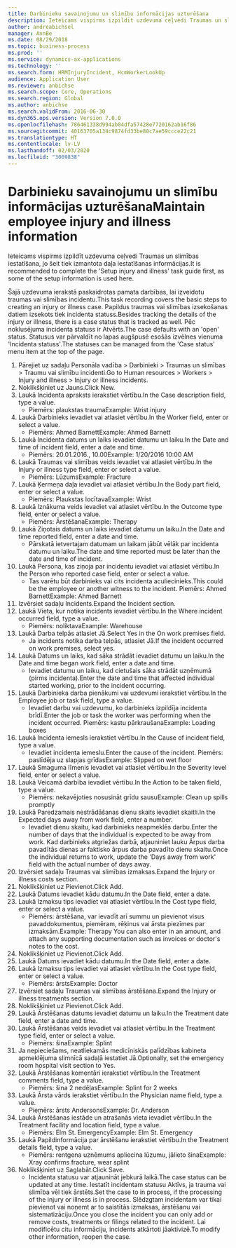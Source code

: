 ```yaml
---
title: Darbinieku savainojumu un slimību informācijas uzturēšana
description: Ieteicams vispirms izpildīt uzdevuma ceļvedi Traumas un slimības iestatīšana, jo šeit tiek izmantota daļa iestatīšanas informācijas.
author: andreabichsel
manager: AnnBe
ms.date: 08/29/2018
ms.topic: business-process
ms.prod: ''
ms.service: dynamics-ax-applications
ms.technology: ''
ms.search.form: HRMInjuryIncident, HcmWorkerLookUp
audience: Application User
ms.reviewer: anbichse
ms.search.scope: Core, Operations
ms.search.region: Global
ms.author: anbichse
ms.search.validFrom: 2016-06-30
ms.dyn365.ops.version: Version 7.0.0
ms.openlocfilehash: 786461338d994ab04dfa57428e7720162ab16f86
ms.sourcegitcommit: 40163705a134c9874fd33be80c7ae59ccce22c21
ms.translationtype: HT
ms.contentlocale: lv-LV
ms.lasthandoff: 02/03/2020
ms.locfileid: "3009838"
---
```

# <a name="maintain-employee-injury-and-illness-information"></a><span data-ttu-id="82d1c-103">Darbinieku savainojumu un slimību informācijas uzturēšana</span><span class="sxs-lookup"><span data-stu-id="82d1c-103">Maintain employee injury and illness information</span></span>



<span data-ttu-id="82d1c-104">Ieteicams vispirms izpildīt uzdevuma ceļvedi Traumas un slimības iestatīšana, jo šeit tiek izmantota daļa iestatīšanas informācijas.</span><span class="sxs-lookup"><span data-stu-id="82d1c-104">It is recommended to complete the 'Setup injury and illness' task guide first, as some of the setup information is used here.</span></span> 



<span data-ttu-id="82d1c-105">Šajā uzdevuma ierakstā paskaidrotas pamata darbības, lai izveidotu traumas vai slimības incidentu.</span><span class="sxs-lookup"><span data-stu-id="82d1c-105">This task recording covers the basic steps to creating an injury or illness case.</span></span> <span data-ttu-id="82d1c-106">Papildus traumas vai slimības izsekošanas datiem izsekots tiek incidenta statuss.</span><span class="sxs-lookup"><span data-stu-id="82d1c-106">Besides tracking the details of the injury or illness, there is a case status that is tracked as well.</span></span>  <span data-ttu-id="82d1c-107">Pēc noklusējuma incidenta statuss ir Atvērts.</span><span class="sxs-lookup"><span data-stu-id="82d1c-107">The case defaults with an 'open' status.</span></span>  <span data-ttu-id="82d1c-108">Statusus var pārvaldīt no lapas augšpusē esošās izvēlnes vienuma 'Incidenta statuss'.</span><span class="sxs-lookup"><span data-stu-id="82d1c-108">The statuses can be managed from the 'Case status' menu item at the top of the page.</span></span>

1. <span data-ttu-id="82d1c-109">Pārejiet uz sadaļu Personāla vadība > Darbinieki > Traumas un slimības > Traumu vai slimību incidenti.</span><span class="sxs-lookup"><span data-stu-id="82d1c-109">Go to Human resources > Workers > Injury and illness > Injury or illness incidents.</span></span>
2. <span data-ttu-id="82d1c-110">Noklikšķiniet uz Jauns.</span><span class="sxs-lookup"><span data-stu-id="82d1c-110">Click New.</span></span>
3. <span data-ttu-id="82d1c-111">Laukā Incidenta apraksts ierakstiet vērtību.</span><span class="sxs-lookup"><span data-stu-id="82d1c-111">In the Case description field, type a value.</span></span>
    * <span data-ttu-id="82d1c-112">Piemērs: plaukstas trauma</span><span class="sxs-lookup"><span data-stu-id="82d1c-112">Example:  Wrist injury</span></span>  
4. <span data-ttu-id="82d1c-113">Laukā Darbinieks ievadiet vai atlasiet vērtību.</span><span class="sxs-lookup"><span data-stu-id="82d1c-113">In the Worker field, enter or select a value.</span></span>
    * <span data-ttu-id="82d1c-114">Piemērs: Ahmed Barnett</span><span class="sxs-lookup"><span data-stu-id="82d1c-114">Example: Ahmed Barnett</span></span>  
5. <span data-ttu-id="82d1c-115">Laukā Incidenta datums un laiks ievadiet datumu un laiku.</span><span class="sxs-lookup"><span data-stu-id="82d1c-115">In the Date and time of incident field, enter a date and time.</span></span>
    * <span data-ttu-id="82d1c-116">Piemērs: 20.01.2016., 10.00</span><span class="sxs-lookup"><span data-stu-id="82d1c-116">Example:  1/20/2016 10:00 AM</span></span>  
6. <span data-ttu-id="82d1c-117">Laukā Traumas vai slimības veids ievadiet vai atlasiet vērtību.</span><span class="sxs-lookup"><span data-stu-id="82d1c-117">In the Injury or illness type field, enter or select a value.</span></span>
    * <span data-ttu-id="82d1c-118">Piemērs: Lūzums</span><span class="sxs-lookup"><span data-stu-id="82d1c-118">Example:  Fracture</span></span>  
7. <span data-ttu-id="82d1c-119">Laukā Ķermeņa daļa ievadiet vai atlasiet vērtību.</span><span class="sxs-lookup"><span data-stu-id="82d1c-119">In the Body part field, enter or select a value.</span></span>
    * <span data-ttu-id="82d1c-120">Piemērs: Plaukstas locītava</span><span class="sxs-lookup"><span data-stu-id="82d1c-120">Example:  Wrist</span></span>  
8. <span data-ttu-id="82d1c-121">Laukā Iznākuma veids ievadiet vai atlasiet vērtību.</span><span class="sxs-lookup"><span data-stu-id="82d1c-121">In the Outcome type field, enter or select a value.</span></span>
    * <span data-ttu-id="82d1c-122">Piemērs: Ārstēšana</span><span class="sxs-lookup"><span data-stu-id="82d1c-122">Example:  Therapy</span></span>  
9. <span data-ttu-id="82d1c-123">Laukā Ziņotais datums un laiks ievadiet datumu un laiku.</span><span class="sxs-lookup"><span data-stu-id="82d1c-123">In the Date and time reported field, enter a date and time.</span></span>
    * <span data-ttu-id="82d1c-124">Pārskatā ietvertajam datumam un laikam jābūt vēlāk par incidenta datumu un laiku.</span><span class="sxs-lookup"><span data-stu-id="82d1c-124">The date and time reported must be later than the date and time of incident.</span></span>  
10. <span data-ttu-id="82d1c-125">Laukā Persona, kas ziņoja par incidentu ievadiet vai atlasiet vērtību.</span><span class="sxs-lookup"><span data-stu-id="82d1c-125">In the Person who reported case field, enter or select a value.</span></span>
    * <span data-ttu-id="82d1c-126">Tas varētu būt darbinieks vai cits incidenta aculiecinieks.</span><span class="sxs-lookup"><span data-stu-id="82d1c-126">This could be the employee or another witness to the incident.</span></span>  <span data-ttu-id="82d1c-127">Piemērs: Ahmed Barnett</span><span class="sxs-lookup"><span data-stu-id="82d1c-127">Example: Ahmed Barnett</span></span>  
11. <span data-ttu-id="82d1c-128">Izvērsiet sadaļu Incidents.</span><span class="sxs-lookup"><span data-stu-id="82d1c-128">Expand the Incident section.</span></span>
12. <span data-ttu-id="82d1c-129">Laukā Vieta, kur notika incidents ievadiet vērtību.</span><span class="sxs-lookup"><span data-stu-id="82d1c-129">In the Where incident occurred field, type a value.</span></span>
    * <span data-ttu-id="82d1c-130">Piemērs: noliktava</span><span class="sxs-lookup"><span data-stu-id="82d1c-130">Example:  Warehouse</span></span>  
13. <span data-ttu-id="82d1c-131">Laukā Darba telpās atlasiet Jā.</span><span class="sxs-lookup"><span data-stu-id="82d1c-131">Select Yes in the On work premises field.</span></span>
    * <span data-ttu-id="82d1c-132">Ja incidents notika darba telpās, atlasiet Jā.</span><span class="sxs-lookup"><span data-stu-id="82d1c-132">If the incident occurred on work premises, select yes.</span></span>  
14. <span data-ttu-id="82d1c-133">Laukā Datums un laiks, kad sāka strādāt ievadiet datumu un laiku.</span><span class="sxs-lookup"><span data-stu-id="82d1c-133">In the Date and time began work field, enter a date and time.</span></span>
    * <span data-ttu-id="82d1c-134">Ievadiet datumu un laiku, kad cietušais sāka strādāt uzņēmumā (pirms incidenta).</span><span class="sxs-lookup"><span data-stu-id="82d1c-134">Enter the date and time that affected individual started working, prior to the incident occurring.</span></span>  
15. <span data-ttu-id="82d1c-135">Laukā Darbinieka darba pienākumi vai uzdevumi ierakstiet vērtību.</span><span class="sxs-lookup"><span data-stu-id="82d1c-135">In the Employee job or task field, type a value.</span></span>
    * <span data-ttu-id="82d1c-136">Ievadiet darbu vai uzdevumu, ko darbinieks izpildīja incidenta brīdī.</span><span class="sxs-lookup"><span data-stu-id="82d1c-136">Enter the job or task the worker was performing when the incident occurred.</span></span>  <span data-ttu-id="82d1c-137">Piemērs: kastu pārkraušana</span><span class="sxs-lookup"><span data-stu-id="82d1c-137">Example:  Loading boxes</span></span>  
16. <span data-ttu-id="82d1c-138">Laukā Incidenta iemesls ierakstiet vērtību.</span><span class="sxs-lookup"><span data-stu-id="82d1c-138">In the Cause of incident field, type a value.</span></span>
    * <span data-ttu-id="82d1c-139">Ievadiet incidenta iemeslu.</span><span class="sxs-lookup"><span data-stu-id="82d1c-139">Enter the cause of the incident.</span></span>  <span data-ttu-id="82d1c-140">Piemērs: paslīdēja uz slapjas grīdas</span><span class="sxs-lookup"><span data-stu-id="82d1c-140">Example:  Slipped on wet floor</span></span>  
17. <span data-ttu-id="82d1c-141">Laukā Smaguma līmenis ievadiet vai atlasiet vērtību.</span><span class="sxs-lookup"><span data-stu-id="82d1c-141">In the Severity level field, enter or select a value.</span></span>
18. <span data-ttu-id="82d1c-142">Laukā Veicamā darbība ievadiet vērtību.</span><span class="sxs-lookup"><span data-stu-id="82d1c-142">In the Action to be taken field, type a value.</span></span>
    * <span data-ttu-id="82d1c-143">Piemērs: nekavējoties nosusināt grīdu sausu</span><span class="sxs-lookup"><span data-stu-id="82d1c-143">Example:  Clean up spills promptly</span></span>  
19. <span data-ttu-id="82d1c-144">Laukā Paredzamais nestrādāšanas dienu skaits ievadiet skaitli.</span><span class="sxs-lookup"><span data-stu-id="82d1c-144">In the Expected days away from work field, enter a number.</span></span>
    * <span data-ttu-id="82d1c-145">Ievadiet dienu skaitu, kad darbinieks neapmeklēs darbu.</span><span class="sxs-lookup"><span data-stu-id="82d1c-145">Enter the number of days that the individual is expected to be away from work.</span></span>  <span data-ttu-id="82d1c-146">Kad darbinieks atgriežas darbā, atjauniniet lauku Ārpus darba pavadītās dienas ar faktisko ārpus darba pavadīto dienu skaitu.</span><span class="sxs-lookup"><span data-stu-id="82d1c-146">Once the individual returns to work, update the 'Days away from work' field with the actual number of days away.</span></span>  
20. <span data-ttu-id="82d1c-147">Izvērsiet sadaļu Traumas vai slimības izmaksas.</span><span class="sxs-lookup"><span data-stu-id="82d1c-147">Expand the Injury or illness costs section.</span></span>
21. <span data-ttu-id="82d1c-148">Noklikšķiniet uz Pievienot.</span><span class="sxs-lookup"><span data-stu-id="82d1c-148">Click Add.</span></span>
22. <span data-ttu-id="82d1c-149">Laukā Datums ievadiet kādu datumu.</span><span class="sxs-lookup"><span data-stu-id="82d1c-149">In the Date field, enter a date.</span></span>
23. <span data-ttu-id="82d1c-150">Laukā Izmaksu tips ievadiet vai atlasiet vērtību.</span><span class="sxs-lookup"><span data-stu-id="82d1c-150">In the Cost type field, enter or select a value.</span></span>
    * <span data-ttu-id="82d1c-151">Piemērs: ārstēšana, var ievadīt arī summu un pievienot visus pavaddokumentus, piemēram, rēķinus vai ārsta piezīmes par izmaksām.</span><span class="sxs-lookup"><span data-stu-id="82d1c-151">Example:  Therapy    You can also enter in an amount, and attach any supporting documentation such as invoices or doctor's notes to the cost.</span></span>  
24. <span data-ttu-id="82d1c-152">Noklikšķiniet uz Pievienot.</span><span class="sxs-lookup"><span data-stu-id="82d1c-152">Click Add.</span></span>
25. <span data-ttu-id="82d1c-153">Laukā Datums ievadiet kādu datumu.</span><span class="sxs-lookup"><span data-stu-id="82d1c-153">In the Date field, enter a date.</span></span>
26. <span data-ttu-id="82d1c-154">Laukā Izmaksu tips ievadiet vai atlasiet vērtību.</span><span class="sxs-lookup"><span data-stu-id="82d1c-154">In the Cost type field, enter or select a value.</span></span>
    * <span data-ttu-id="82d1c-155">Piemērs: ārsts</span><span class="sxs-lookup"><span data-stu-id="82d1c-155">Example: Doctor</span></span>  
27. <span data-ttu-id="82d1c-156">Izvērsiet sadaļu Traumas vai slimības ārstēšana.</span><span class="sxs-lookup"><span data-stu-id="82d1c-156">Expand the Injury or illness treatments section.</span></span>
28. <span data-ttu-id="82d1c-157">Noklikšķiniet uz Pievienot.</span><span class="sxs-lookup"><span data-stu-id="82d1c-157">Click Add.</span></span>
29. <span data-ttu-id="82d1c-158">Laukā Ārstēšanas datums ievadiet datumu un laiku.</span><span class="sxs-lookup"><span data-stu-id="82d1c-158">In the Treatment date field, enter a date and time.</span></span>
30. <span data-ttu-id="82d1c-159">Laukā Ārstēšanas veids ievadiet vai atlasiet vērtību.</span><span class="sxs-lookup"><span data-stu-id="82d1c-159">In the Treatment type field, enter or select a value.</span></span>
    * <span data-ttu-id="82d1c-160">Piemērs: šina</span><span class="sxs-lookup"><span data-stu-id="82d1c-160">Example:  Splint</span></span>  
31. <span data-ttu-id="82d1c-161">Ja nepieciešams, neatliekamās medicīniskās palīdzības kabineta apmeklējuma slimnīcā sadaļā iestatiet Jā.</span><span class="sxs-lookup"><span data-stu-id="82d1c-161">Optionally, set the emergency room hospital visit section to Yes.</span></span>
32. <span data-ttu-id="82d1c-162">Laukā Ārstēšanas komentāri ierakstiet vērtību.</span><span class="sxs-lookup"><span data-stu-id="82d1c-162">In the Treatment comments field, type a value.</span></span>
    * <span data-ttu-id="82d1c-163">Piemērs: šina 2 nedēļas</span><span class="sxs-lookup"><span data-stu-id="82d1c-163">Example:  Splint for 2 weeks</span></span>  
33. <span data-ttu-id="82d1c-164">Laukā Ārsta vārds ierakstiet vērtību.</span><span class="sxs-lookup"><span data-stu-id="82d1c-164">In the Physician name field, type a value.</span></span>
    * <span data-ttu-id="82d1c-165">Piemērs: ārsts Andersons</span><span class="sxs-lookup"><span data-stu-id="82d1c-165">Example:  Dr. Anderson</span></span>  
34. <span data-ttu-id="82d1c-166">Laukā Ārstēšanas iestāde un atrašanās vieta ievadiet vērtību.</span><span class="sxs-lookup"><span data-stu-id="82d1c-166">In the Treatment facility and location field, type a value.</span></span>
    * <span data-ttu-id="82d1c-167">Piemērs: Elm St. Emergency</span><span class="sxs-lookup"><span data-stu-id="82d1c-167">Example:  Elm St. Emergency</span></span>  
35. <span data-ttu-id="82d1c-168">Laukā Papildinformācija par ārstēšanu ierakstiet vērtību.</span><span class="sxs-lookup"><span data-stu-id="82d1c-168">In the Treatment details field, type a value.</span></span>
    * <span data-ttu-id="82d1c-169">Piemērs: rentgena uznēmums apliecina lūzumu, jālieto šina</span><span class="sxs-lookup"><span data-stu-id="82d1c-169">Example:  Xray confirms fracture, wear splint</span></span>  
36. <span data-ttu-id="82d1c-170">Noklikšķiniet uz Saglabāt.</span><span class="sxs-lookup"><span data-stu-id="82d1c-170">Click Save.</span></span>
    * <span data-ttu-id="82d1c-171">Incidenta statusu var atjaunināt jebkurā laikā.</span><span class="sxs-lookup"><span data-stu-id="82d1c-171">The case status can be updated at any time.</span></span>  <span data-ttu-id="82d1c-172">Iestatīt incidentam statusu Aktīvs, ja trauma vai slimība vēl tiek ārstēts.</span><span class="sxs-lookup"><span data-stu-id="82d1c-172">Set the case to in process, if the processing of the injury or illness is in process.</span></span>  <span data-ttu-id="82d1c-173">Slēdzgtam incidentam var tikai pievienot vai noņemt ar to saistītās izmaksas, ārstēšanu vai sistematizāciju.</span><span class="sxs-lookup"><span data-stu-id="82d1c-173">Once you close the incident you can only add or remove costs, treatments or filings related to the incident.</span></span>  <span data-ttu-id="82d1c-174">Lai modificētu citu informāciju, incidents atkārtoti jāaktivizē.</span><span class="sxs-lookup"><span data-stu-id="82d1c-174">To modify other information, reopen the case.</span></span>  


